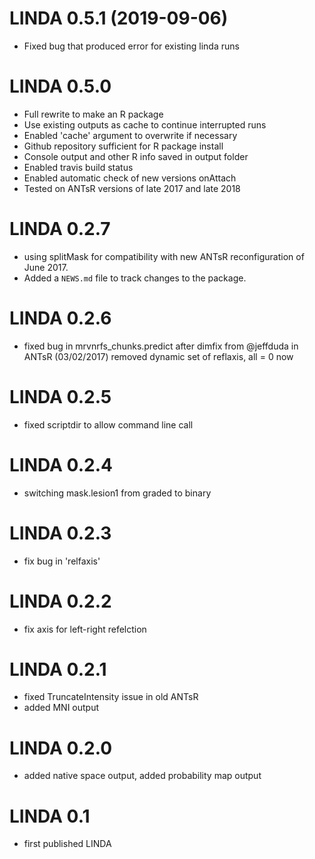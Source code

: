 # LINDA 0.5.1 (2019-09-06)
  * Fixed bug that produced error for existing linda runs

# LINDA 0.5.0
  * Full rewrite to make an R package
  * Use existing outputs as cache to continue interrupted runs
  * Enabled 'cache' argument to overwrite if necessary
  * Github repository sufficient for R package install
  * Console output and other R info saved in output folder
  * Enabled travis build status
  * Enabled automatic check of new versions onAttach
  * Tested on ANTsR versions of late 2017 and late 2018

# LINDA 0.2.7 
  * using splitMask for compatibility with new ANTsR
    reconfiguration of June 2017.
  * Added a `NEWS.md` file to track changes to the package.

# LINDA 0.2.6 
  * fixed bug in mrvnrfs_chunks.predict after dimfix from 
  @jeffduda in ANTsR (03/02/2017) removed dynamic set of reflaxis, 
  all = 0 now

# LINDA 0.2.5 
  * fixed scriptdir to allow command line call

# LINDA 0.2.4 
  * switching mask.lesion1 from graded to binary

# LINDA 0.2.3 
  * fix bug in 'relfaxis'

# LINDA 0.2.2
  * fix axis for left-right refelction

# LINDA 0.2.1 
  * fixed TruncateIntensity issue in old ANTsR
  * added MNI output

# LINDA 0.2.0 
  * added native space output, added probability map output

# LINDA 0.1  
  * first published LINDA
